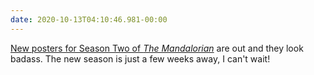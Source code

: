 ```yaml
---
date: 2020-10-13T04:10:46.981-00:00
---
```

[New posters for Season Two of _The Mandalorian_](https://www.starwars.com/news/the-mandalorian-season-two-new-character-posters-revealed) are out and they look badass. The new season is just a few weeks away, I can't wait!
